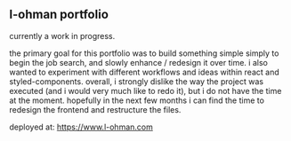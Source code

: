## l-ohman portfolio

currently a work in progress.

the primary goal for this portfolio was to build something simple simply to begin the job search, and slowly enhance / redesign it over time. i also wanted to experiment with different workflows and ideas within react and styled-components. overall, i strongly dislike the way the project was executed (and i would very much like to redo it), but i do not have the time at the moment. hopefully in the next few months i can find the time to redesign the frontend and restructure the files. 

deployed at: https://www.l-ohman.com
